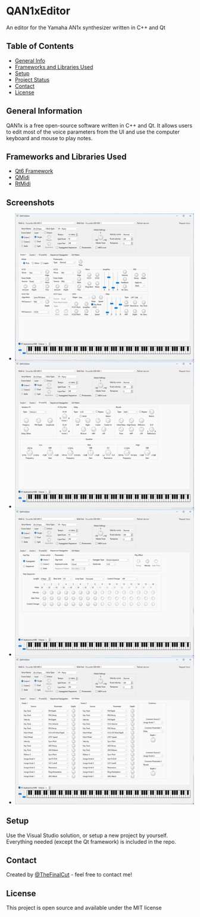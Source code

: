 # QAN1xEditor
An editor for the Yamaha AN1x synthesizer written in C++ and Qt

## Table of Contents
* [General Info](#general-information)
* [Frameworks and Libraries Used](#frameworks-and-libraries-used)
* [Setup](#setup)
* [Project Status](#project-status)
* [Contact](#contact)
* [License](#license)

## General Information

QAN1x is a free open-source software written in C++ and Qt. It allows users to edit most of the voice parameters from the UI and use the computer keyboard and mouse to play notes.

## Frameworks and Libraries Used
- [Qt6 Framework](https://www.qt.io/)
- [QMidi](https://github.com/thomasgeissl/QMidi)
- [RtMidi](https://github.com/thestk/rtmidi)

## Screenshots
- ![Alt text](/screenshots/scr1.png?raw=true "Scene Controls")
- ![Alt text](/screenshots/scr2.png?raw=true "Effects section")
- ![Alt text](/screenshots/scr3.png?raw=true "Arpeggiator and Sequencer")
- ![Alt text](/screenshots/scr4.png?raw=true "Control Matrix")

## Setup
Use the Visual Studio solution, or setup a new project by yourself. Everything needed (except the Qt framework) is included in the repo.

## Contact
Created by [@TheFinalCut](https://github.com/thefinalcutbg) - feel free to contact me!

## License
This project is open source and available under the MIT license

